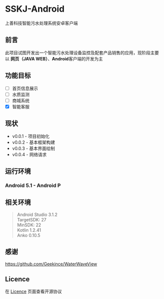 # SSKJ-Android
上善科技智能污水处理系统安卓客户端

## 前言
此项目试图开发出一个智能污水处理设备监控及配套产品销售的应用，现阶段主要以 **网页（JAVA WEB）**、**Android**客户端的开发为主

## 功能目标
- [ ] 首页信息展示
- [ ] 水质监测
- [ ] 商城系统
- [x] 智能客服

## 现状
- v0.0.1 - 项目初始化
- v0.0.2 - 基本框架构建
- v0.0.3 - 基本界面绘制
- v0.0.4 - 网络请求

## 运行环境
### Android 5.1 - Android P

## 相关环境
> Android Studio 3.1.2 <br>
> TargetSDK: 27 <br>
> MinSDK: 22 <br>
> Kotlin 1.2.41 <br>
> Anko 0.10.5

## 感谢
https://github.com/Geekince/WaterWaveView

## Licence
在 [Licence](https://github.com/Tabll/SSKJ-Android/blob/master/LICENSE) 页面查看开源协议
